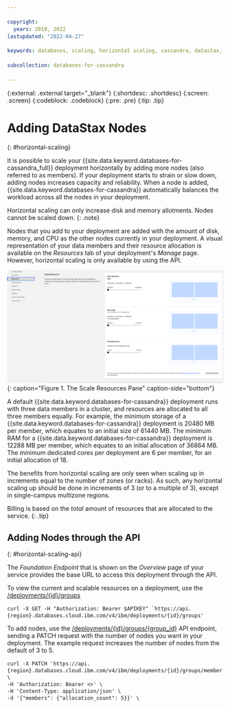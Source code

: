```yaml
---

copyright:
  years: 2019, 2022
lastupdated: "2022-04-27"

keywords: databases, scaling, horizontal scaling, cassandra, datastax, dse

subcollection: databases-for-cassandra

---
```


{:external: .external target="_blank"}
{:shortdesc: .shortdesc}
{:screen: .screen}
{:codeblock: .codeblock}
{:pre: .pre}
{:tip: .tip}


# Adding DataStax Nodes
{: #horizontal-scaling}

It is possible to scale your {{site.data.keyword.databases-for-cassandra_full}} deployment horizontally by adding more nodes (also referred to as members). If your deployment starts to strain or slow down, adding nodes increases capacity and reliability. When a node is added, {{site.data.keyword.databases-for-cassandra}} automatically balances the workload across all the nodes in your deployment.

Horizontal scaling can only increase disk and memory allotments. Nodes cannot be scaled down. 
{: .note}

Nodes that you add to your deployment are added with the amount of disk, memory, and CPU as the other nodes currently in your deployment. A visual representation of your data members and their resource allocation is available on the _Resources_ tab of your deployment's _Manage_ page. However, horizontal scaling is only available by using the API.

![The Scale Resources Pane in _Resources_](images/settings-scaling.png){: caption="Figure 1. The Scale Resources Pane" caption-side="bottom"}

A default {{site.data.keyword.databases-for-cassandra}} deployment runs with three data members in a cluster, and resources are allocated to all three members equally. For example, the minimum storage of a {{site.data.keyword.databases-for-cassandra}} deployment is 20480 MB per member, which equates to an initial size of 61440 MB. The minimum RAM for a {{site.data.keyword.databases-for-cassandra}} deployment is 12288 MB per member, which equates to an initial allocation of 36864 MB. The minimum dedicated cores per deployment are 6 per member, for an initial allocation of 18.

The benefits from horizontal scaling are only seen when scaling up in increments equal to the number of zones (or racks). As such, any horizontal scaling up should be done in increments of 3 (or to a multiple of 3), except in single-campus multizone regions. 

Billing is based on the _total_ amount of resources that are allocated to the service. 
{: .tip}

## Adding Nodes through the API
{: #horizontal-scaling-api}

The _Foundation Endpoint_ that is shown on the _Overview_ page of your service provides the base URL to access this deployment through the API.

To view the current and scalable resources on a deployment, use the [/deployments/{id}/groups](https://cloud.ibm.com/apidocs/cloud-databases-api#get-currently-available-scaling-groups-from-a-depl)
```shell
curl -X GET -H "Authorization: Bearer $APIKEY" `https://api.{region}.databases.cloud.ibm.com/v4/ibm/deployments/{id}/groups'
```

To add nodes, use the [/deployments/{id}/groups/{group_id}](https://cloud.ibm.com/apidocs/cloud-databases-api#set-scaling-values-on-a-specified-group) API endpoint, sending a PATCH request with the number of nodes you want in your deployment. The example request increases the number of nodes from the default of 3 to 5.
```shell
curl -X PATCH 'https://api.{region}.databases.cloud.ibm.com/v4/ibm/deployments/{id}/groups/member' \
-H 'Authorization: Bearer <>' \
-H 'Content-Type: application/json' \
-d '{"members": {"allocation_count": 5}}' \
```
